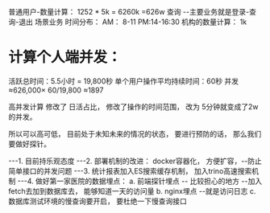 

普通用户-数量计算： 1252 * 5k = 6260k   =626w 查询   --主要业务就是登录-查询-退出 场景业务
时间分布： AM： 8-11  PM:14-16:30
机构的数量计算： 1k


# 计算个人端并发：
活跃总时间：5.5小时 = 19,800秒
单个用户操作平均持续时间：60秒
    并发≈626,000× 60/19,800 ≈1897

高并发计算 修改了 日活占比， 修改了操作的时间范围， 改为 5分钟就变成了2w的并发。 

所以可以高可低， 目前处于未知未来的情况的状态， 要进行预防的话， 那么我们要做好探针。


---1. 目前持乐观态度
---2. 部署机制的改进： docker容器化， 方便扩容，--防止简单接口的并发问题
---3. 统计报表加入ES搜索缓存机制， 加入trino高速搜索机制
---4. 做好第一家医院的数据埋点： 
        a. 前端探针埋点 -- 比较担心的地方 --加入fetch去加到数据库去， 能够知道一天的访问量
        b. nginx埋点 --就是访问日志
        c. 数据库测试环境的慢查询要开启， 要杜绝一下慢查询接口 


